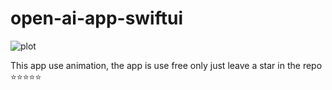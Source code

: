 # open-ai-app-swiftui

![plot](./image/decoration.jpg)

This app use  animation, the app is use free only just leave a star in the repo ⭐️⭐️⭐️⭐️⭐️